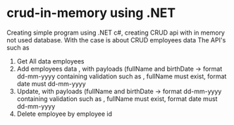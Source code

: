 # crud-in-memory using .NET
Creating simple program using .NET c#, creating CRUD api with in memory not used database. With the case is about CRUD  employees data
The API's such as 
1. Get All data employees
2. Add employees data , with payloads (fullName and birthDate -> format dd-mm-yyyy
   containing validation such as , fullName must exist, format date must dd-mm-yyyy
4. Update, with payloads (fullName and birthDate -> format dd-mm-yyyy
   containing validation such as , fullName must exist, format date must dd-mm-yyyy
6. Delete employee by employee id
